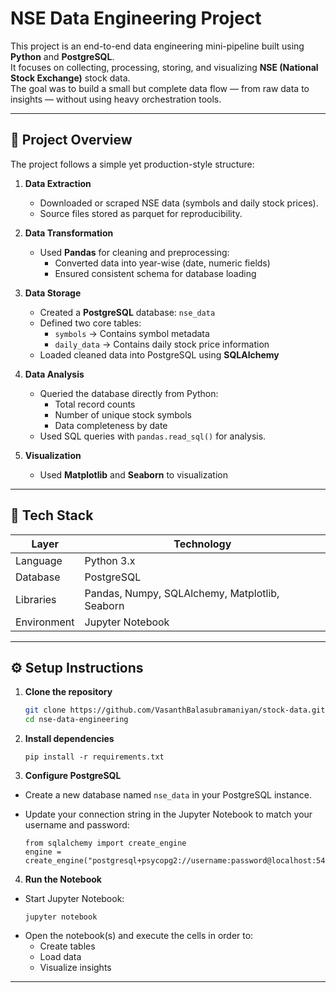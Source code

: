 # NSE Data Engineering Project

This project is an end-to-end data engineering mini-pipeline built using **Python** and **PostgreSQL**.  
It focuses on collecting, processing, storing, and visualizing **NSE (National Stock Exchange)** stock data.  
The goal was to build a small but complete data flow — from raw data to insights — without using heavy orchestration tools.

---

## 📁 Project Overview

The project follows a simple yet production-style structure:

1. **Data Extraction**
   - Downloaded or scraped NSE data (symbols and daily stock prices).
   - Source files stored as parquet for reproducibility.

2. **Data Transformation**
   - Used **Pandas** for cleaning and preprocessing: 
     - Converted data into year-wise (date, numeric fields)
     - Ensured consistent schema for database loading

3. **Data Storage**
   - Created a **PostgreSQL** database: `nse_data`
   - Defined two core tables:
     - `symbols` → Contains symbol metadata  
     - `daily_data` → Contains daily stock price information
   - Loaded cleaned data into PostgreSQL using **SQLAlchemy**

4. **Data Analysis**
   - Queried the database directly from Python:
     - Total record counts
     - Number of unique stock symbols
     - Data completeness by date
   - Used SQL queries with `pandas.read_sql()` for analysis.

5. **Visualization**
   - Used **Matplotlib** and **Seaborn** to visualization
     
---

## 🧰 Tech Stack

| Layer | Technology |
|--------|-------------|
| Language | Python 3.x |
| Database | PostgreSQL |
| Libraries | Pandas, Numpy, SQLAlchemy, Matplotlib, Seaborn |
| Environment | Jupyter Notebook |

---

## ⚙️ Setup Instructions

1. **Clone the repository**
   ```bash
   git clone https://github.com/VasanthBalasubramaniyan/stock-data.git
   cd nse-data-engineering
2. **Install dependencies**
   ```
   pip install -r requirements.txt
   ```
4. **Configure PostgreSQL**
- Create a new database named `nse_data` in your PostgreSQL instance.
- Update your connection string in the Jupyter Notebook to match your username and password:

  ```
  from sqlalchemy import create_engine
  engine = create_engine("postgresql+psycopg2://username:password@localhost:5432/nse_data")
  ```

4. **Run the Notebook**
- Start Jupyter Notebook:
  ```
  jupyter notebook
  ```
- Open the notebook(s) and execute the cells in order to:
  - Create tables
  - Load data
  - Visualize insights

---



